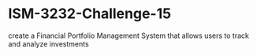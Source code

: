 # ISM-3232-Challenge-15
create a Financial Portfolio Management System that allows users to track and analyze investments
